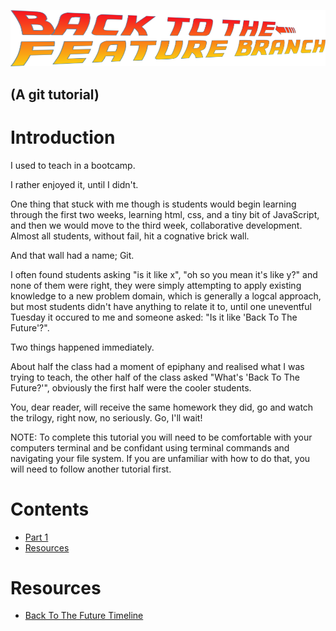![Back to the feature branch logo](bttfb.png)

## (A git tutorial)

# Introduction

I used to teach in a bootcamp.

I rather enjoyed it, until I didn't.

One thing that stuck with me though is students would begin learning through the first two weeks, learning html, css, and a tiny bit of JavaScript, and then we would move to the third week, collaborative development. Almost all students, without fail, hit a cognative brick wall.

And that wall had a name; Git.

I often found students asking "is it like x", "oh so you mean it's like y?" and none of them were right, they were simply attempting to apply existing knowledge to a new problem domain, which is generally a logcal approach, but most students didn't have anything to relate it to, until one uneventful Tuesday it occured to me and someone asked: "Is it like 'Back To The Future'?".

Two things happened immediately.

About half the class had a moment of epiphany and realised what I was trying to teach, the other half of the class asked "What's 'Back To The Future?'", obviously the first half were the cooler students.

You, dear reader, will receive the same homework they did, go and watch the trilogy, right now, no seriously. Go, I'll wait!

NOTE: To complete this tutorial you will need to be comfortable with your computers terminal and be confidant using terminal commands and navigating your file system. If you are unfamiliar with how to do that, you will need to follow another tutorial first.

# Contents

- [Part 1](part1.md)
- [Resources](resources.md)

# Resources

- [Back To The Future Timeline](https://backtothefuture.fandom.com/wiki/Back_to_the_Future_timeline)
